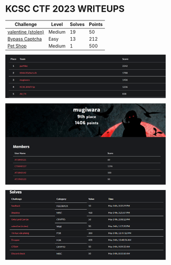 # KCSC CTF 2023 WRITEUPS

| Challenge                                    | Level  | Solves | Points |
| -------------------------------------------- | ------ | ------ | ------ |
| [valentine (stolen)](./valentine%20(stolen)) | Medium | 19     | 50     |
| [Bypass Captcha](./Bypass%20Captcha)         | Easy   | 13     | 212    |
| [Pet Shop](./Pet%20Shop)                     | Medium | 1      | 500    |

![image-20230518154606307](./assets/image-20230518154606307.png)

![image-20230518154621500](./assets/image-20230518154621500.png)

![image-20230518154700909](./assets/image-20230518154700909.png)
